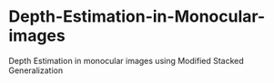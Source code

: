 # Depth-Estimation-in-Monocular-images
Depth Estimation in monocular images using Modified Stacked Generalization
